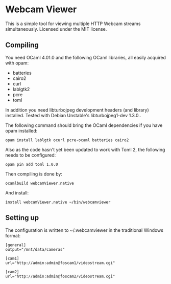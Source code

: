 Webcam Viewer
=============

This is a simple tool for viewing multiple HTTP Webcam streams
simultaneously. Licensed under the MIT license.

Compiling
---------

You need OCaml 4.01.0 and the following OCaml libraries, all easily acquired with opam:

* batteries
* cairo2
* curl
* lablgtk2
* pcre
* toml

In addition you need libturbojpeg development headers (and library)
installed. Tested with Debian Unstable's libturbojpeg1-dev 1.3.0..

The following command should bring the OCaml dependencies if you have opam installed:

	opam install lablgtk ocurl pcre-ocaml batteries cairo2

Also as the code hasn't yet been updated to work with Toml 2, the
following needs to be configured:

	opam pin add toml 1.0.0

Then compiling is done by:

	ocamlbuild webcamViewer.native

And install:

	install webcamViewer.native ~/bin/webcamviewer

Setting up
----------

The configuration is written to ~/.webcamviewer in the traditional Windows format:

	[general]
	output="/mnt/data/cameras"
	
	[cam1]
	url="http://admin:admin@foscam1/videostream.cgi"
	
	[cam2]
	url="http://admin:admin@foscam2/videostream.cgi"
